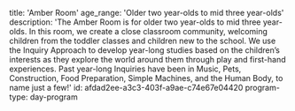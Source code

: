 title: 'Amber Room'
age_range: 'Older two year-olds to mid three year-olds'
description: 'The Amber Room is for older two year-olds to mid three year-olds. In this room, we create a close classroom community, welcoming children from the toddler classes and children new to the school. We use the Inquiry Approach to develop year-long studies based on the children’s interests as they explore the world around them through play and first-hand experiences. Past year-long Inquiries have been in Music, Pets, Construction, Food Preparation, Simple Machines, and the Human Body, to name just a few!'
id: afdad2ee-a3c3-403f-a9ae-c74e67e04420
program-type: day-program
